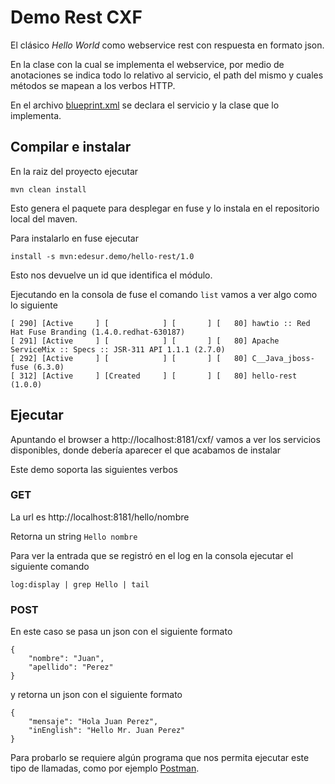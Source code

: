 # Demo Rest CXF

El clásico _Hello World_ como webservice rest con respuesta en formato json.

En la clase con la cual se implementa el webservice, por medio de anotaciones se indica todo
lo relativo al servicio, el path del mismo y cuales métodos se mapean a los verbos HTTP.

En el archivo [blueprint.xml](src/main/resources/OSGI-INF/blueprint/blueprint.xml) se declara el
servicio y la clase que lo implementa.

## Compilar e instalar
En la raiz del proyecto ejecutar

```
mvn clean install
```

Esto genera el paquete para desplegar en fuse y lo instala en el repositorio local del maven.

Para instalarlo en fuse ejecutar

```
install -s mvn:edesur.demo/hello-rest/1.0
```

Esto nos devuelve un id que identifica el módulo.

Ejecutando en la consola de fuse el comando ```list``` vamos a ver algo como lo siguiente

```
[ 290] [Active     ] [            ] [       ] [   80] hawtio :: Red Hat Fuse Branding (1.4.0.redhat-630187)
[ 291] [Active     ] [            ] [       ] [   80] Apache ServiceMix :: Specs :: JSR-311 API 1.1.1 (2.7.0)
[ 292] [Active     ] [            ] [       ] [   80] C__Java_jboss-fuse (6.3.0)
[ 312] [Active     ] [Created     ] [       ] [   80] hello-rest (1.0.0)
```

## Ejecutar
Apuntando el browser a http://localhost:8181/cxf/ vamos a ver los servicios disponibles, donde debería aparecer el que acabamos de instalar

Este demo soporta las siguientes verbos

### GET
La url es http://localhost:8181/hello/nombre

Retorna un string `Hello nombre`

Para ver la entrada que se registró en el log en la consola ejecutar el siguiente comando

```
log:display | grep Hello | tail 
```

### POST
En este caso se pasa un json con el siguiente formato

```
{
    "nombre": "Juan",
    "apellido": "Perez"
}
```

y retorna un json con el siguiente formato

```
{
    "mensaje": "Hola Juan Perez",
    "inEnglish": "Hello Mr. Juan Perez"
}
```

Para probarlo se requiere algún programa que nos permita ejecutar este tipo de llamadas, como por ejemplo [Postman](https://www.getpostman.com/).




